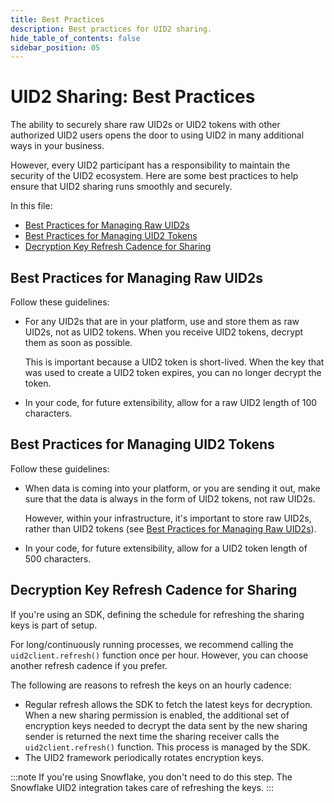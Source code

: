 ```yaml
---
title: Best Practices
description: Best practices for UID2 sharing.
hide_table_of_contents: false
sidebar_position: 05
---
```


# UID2 Sharing: Best Practices

The ability to securely share raw UID2s or UID2 tokens with other authorized UID2 users opens the door to using UID2 in many additional ways in your business.

However, every UID2 participant has a responsibility to maintain the security of the UID2 ecosystem. Here are some best practices to help ensure that UID2 sharing runs smoothly and securely.

In this file:

- [Best Practices for Managing Raw UID2s](#best-practices-for-managing-raw-uid2s)
- [Best Practices for Managing UID2 Tokens](#best-practices-for-managing-uid2-tokens)
- [Decryption Key Refresh Cadence for Sharing](#decryption-key-refresh-cadence-for-sharing)

## Best Practices for Managing Raw UID2s

Follow these guidelines:
- For any UID2s that are in your platform, use and store them as raw UID2s, not as UID2 tokens. When you receive UID2 tokens, decrypt them as soon as possible.

  This is important because a UID2 token is short-lived. When the key that was used to create a UID2 token expires, you can no longer decrypt the token.
- In your code, for future extensibility, allow for a raw UID2 length of 100 characters.

## Best Practices for Managing UID2 Tokens

Follow these guidelines:

- When data is coming into your platform, or you are sending it out, make sure that the data is always in the form of UID2 tokens, not raw UID2s.

  However, within your infrastructure, it's important to store raw UID2s, rather than UID2 tokens (see [Best Practices for Managing Raw UID2s](#best-practices-for-managing-raw-uid2s)). 

- In your code, for future extensibility, allow for a UID2 token length of 500 characters.

## Decryption Key Refresh Cadence for Sharing

If you're using an SDK, defining the schedule for refreshing the sharing keys is part of setup.

For long/continuously running processes, we recommend calling the `uid2client.refresh()` function once per hour. However, you can choose another refresh cadence if you prefer.

The following are reasons to refresh the keys on an hourly cadence:

- Regular refresh allows the SDK to fetch the latest keys for decryption. When a new sharing permission is enabled, the additional set of encryption keys needed to decrypt the data sent by the new sharing sender is returned the next time the sharing receiver calls the `uid2client.refresh()` function. This process is managed by the SDK.
- The UID2 framework periodically rotates encryption keys.

:::note
If you're using Snowflake, you don't need to do this step. The Snowflake UID2 integration takes care of refreshing the keys.
:::
